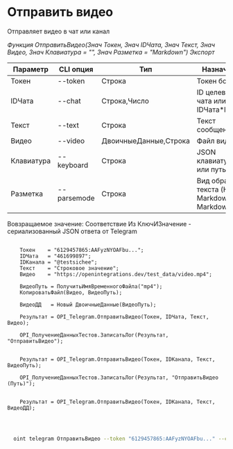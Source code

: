 ﻿---
sidebar_position: 3
---

# Отправить видео
 Отправляет видео в чат или канал


*Функция ОтправитьВидео(Знач Токен, Знач IDЧата, Знач Текст, Знач Видео, Знач Клавиатура = "", Знач Разметка = "Markdown") Экспорт*

  | Параметр | CLI опция | Тип | Назначение |
  |-|-|-|-|
  | Токен | --token | Строка | Токен бота |
  | IDЧата | --chat | Строка,Число | ID целевого чата или IDЧата*IDТемы |
  | Текст | --text | Строка | Текст сообщения |
  | Видео | --video | ДвоичныеДанные,Строка | Файл видео |
  | Клавиатура | --keyboard | Строка | JSON клавиатуры или путь к .json |
  | Разметка | --parsemode | Строка | Вид обработки текста (HTML, Markdown, MarkdownV2) |

  
  Вовзращаемое значение:   Соответствие Из КлючИЗначение - сериализованный JSON ответа от Telegram

```bsl title="Пример кода"
	
    Токен    = "6129457865:AAFyzNYOAFbu...";
    IDЧата   = "461699897";
    IDКанала = "@testsichee";
    Текст    = "Строковое значение";
    Видео    = "https://openintegrations.dev/test_data/video.mp4";
    
    ВидеоПуть = ПолучитьИмяВременногоФайла("mp4");
    КопироватьФайл(Видео, ВидеоПуть);
    
    ВидеоДД   = Новый ДвоичныеДанные(ВидеоПуть);
    
    Результат = OPI_Telegram.ОтправитьВидео(Токен, IDЧата, Текст, Видео);
    
    OPI_ПолучениеДанныхТестов.ЗаписатьЛог(Результат, "ОтправитьВидео");
    
  
    Результат = OPI_Telegram.ОтправитьВидео(Токен, IDКанала, Текст, ВидеоПуть);
    
    OPI_ПолучениеДанныхТестов.ЗаписатьЛог(Результат, "ОтправитьВидео (Путь)");
    
      
    Результат = OPI_Telegram.ОтправитьВидео(Токен, IDКанала, Текст, ВидеоДД);

	
```

```sh title="Пример команд CLI"
    
  oint telegram ОтправитьВидео --token "6129457865:AAFyzNYOAFbu..." --chat "461699897" --text "Строковое значение" --video "https://openintegrations.dev/test_data/video.mp4" --keyboard %keyboard% --parsemode %parsemode%

```


```json title="Результат"



```
